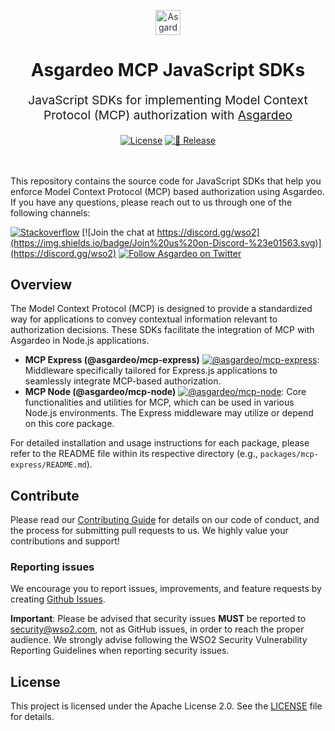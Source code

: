 <p align="center" style="color: #343a40">
  <img
    src="https://github.com/asgardeo/web-ui-sdks/assets/25959096/ae77b70c-6570-40b1-a723-719abd0f7d02" alt="Asgardeo Logo" height="40" width="auto"
  >
  <h1 align="center">
    Asgardeo MCP JavaScript SDKs
  </h1>
</p>
<p align="center" style="font-size: 1.2rem;">
  JavaScript SDKs for implementing Model Context Protocol (MCP) authorization with <a href="https://wso2.com/asgardeo">Asgardeo</a>
</p>

<div align="center">
  <a href="./LICENSE"><img src="https://img.shields.io/badge/License-Apache--2.0-blue.svg" alt="License"></a>
  <a href="https://github.com/asgardeo/asgardeo-mcp-javascript/actions/workflows/release.yml"><img src="https://github.com/asgardeo/asgardeo-mcp-javascript/actions/workflows/release.yml/badge.svg" alt="🚀 Release"></a>
  <br>
  <br>
</div>

<br>

This repository contains the source code for JavaScript SDKs that help you enforce Model Context Protocol (MCP) based
authorization using Asgardeo. If you have any questions, please reach out to us through one of the following channels:

[![Stackoverflow](https://img.shields.io/badge/Ask%20for%20help%20on-Stackoverflow-orange)](https://stackoverflow.com/questions/tagged/wso2is+asgardeo+mcp)
[![Join the chat at https://discord.gg/wso2](https://img.shields.io/badge/Join%20us%20on-Discord-%23e01563.svg)](https://discord.gg/wso2)
[![Follow Asgardeo on Twitter](https://img.shields.io/twitter/follow/Asgardeo?style=social&label=Follow%20Asgardeo)](https://twitter.com/intent/follow?screen_name=Asgardeo)

## Overview

The Model Context Protocol (MCP) is designed to provide a standardized way for applications to convey contextual
information relevant to authorization decisions. These SDKs facilitate the integration of MCP with Asgardeo in Node.js
applications.

- **MCP Express (@asgardeo/mcp-express)** [![@asgardeo/mcp-express](https://img.shields.io/npm/v/@asgardeo/mcp-express?color=%234A90E2&label=%40asgardeo%2Fmcp-express&logo=express)](./packages/mcp-express/): Middleware specifically tailored for Express.js applications to seamlessly
  integrate MCP-based authorization.
- **MCP Node (@asgardeo/mcp-node)** [![@asgardeo/mcp-node](https://img.shields.io/npm/v/@asgardeo/mcp-node?color=%23339933&label=%40asgardeo%2Fmcp-node&logo=nodedotjs)](./packages/mcp-node/): Core functionalities and utilities for MCP, which can be used in various Node.js environments. The Express middleware may utilize or depend on this core package.

For detailed installation and usage instructions for each package, please refer to the README file within its respective
directory (e.g., `packages/mcp-express/README.md`).

## Contribute

Please read our [Contributing Guide](./CONTRIBUTING.md) for details on our code of conduct, and the process for submitting pull requests to us. We highly value your contributions and support!

### Reporting issues

We encourage you to report issues, improvements, and feature requests by creating
[Github Issues](https://github.com/asgardeo/asgardeo-mcp-node/issues).

**Important**: Please be advised that security issues **MUST** be reported to
<a href="mailto:security@wso2.com">security@wso2.com</a>, not as GitHub issues, in order to reach the proper audience.
We strongly advise following the WSO2 Security Vulnerability Reporting Guidelines when reporting security issues.

## License

This project is licensed under the Apache License 2.0. See the [LICENSE](./LICENSE) file for details.
